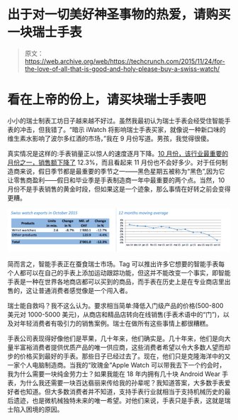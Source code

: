 # 出于对一切美好神圣事物的热爱，请购买一块瑞士手表 

> 原文：<https://web.archive.org/web/https://techcrunch.com/2015/11/24/for-the-love-of-all-that-is-good-and-holy-please-buy-a-swiss-watch/>

# 看在上帝的份上，请买块瑞士手表吧

小小的瑞士制表工坊日子越来越不好过。虽然我最初认为瑞士手表会经受住智能手表的冲击，但我错了。“暗示 iWatch 将影响瑞士手表买家，就像说一种新口味的维生素水影响了波尔多红酒的市场，”我在 9 月份写道。男孩，我觉得很傻。

真实情况是这样的:手表销量正以惊人的速度逐月下降。[10 月份，该行业最重要的月份之一，销售额下降了](https://web.archive.org/web/20221207180602/http://www.fhs.ch/eng/statistics.html) 12.3%，而且看起来 11 月份也不会好多少。对于任何制造商来说，假日季节都是最重要的季节之一——黑色星期五被称为“黑色”,因为它让零售商盈利——假日和毕业季是手表制造商一年中最重要的两个点。当然，10 月份不是手表销售的黄金时段，但如果这是一个迹象，那么事情在好转之前会变得更糟。

![Screen Shot 2015-11-23 at 11.32.30 AM](img/b8bf40bef31380fb3d3ad92e1dce0cc2.png)

简而言之，智能手表正在蚕食瑞士市场。Tag 可以推出许多它想要的智能手表每个人都可以在自己的手表上添加运动跟踪功能，但这并不能改变一个事实，即智能手表是一种在世界各地商店都可以买到的商品，而手表在历史上是在专业商店里出售的，这让普通消费者感觉像是一个闯入者。

瑞士能自救吗？我不这么认为。要求相当简单:降低入门级产品的价格(500-800 美元对 1000-5000 美元)，从商店和精品店转向在线销售(手表术语中的“门”)，以及对年轻消费者有吸引力的销售案例。瑞士在做所有这些事情上都很糟糕。

手表公司表现得好像他们是苹果，几十年来，他们确实是。几十年来，他们是向大量半富裕消费者提供优质产品的唯一供应商，这些消费者希望以令大多数人望而却步的价格买到最好的手表。那些日子已经过去了。现在，他们只是克隆海洋中的又一家个人电脑制造商。当我的“玫瑰金”Apple Watch 可以带我去下一个约会时，我为什么需要一块纯金劳力士？如果我能在 18 年内拥有几十块 Android Wear 手表，为什么我还需要一块百达翡丽来传给我的孙辈呢？我知道答案，大多数手表爱好者也知道。但大多数消费者并不知道，支持手表行业就相当于支持机械历史的最后遗迹，也是微机械独特未来的唯一希望。对他们来说，手表只是手表，这就是瑞士陷入困境的原因。